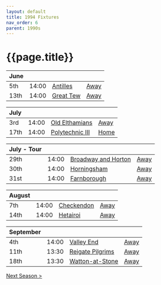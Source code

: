 ```yaml
---
layout: default
title: 1994 Fixtures
nav_order: 6
parent: 1990s
---
```


# {{page.title}}

| June |  |  |  |
|:---|:---|:---|:---|
| 5th | 14:00 | [Antilles](antilles) | [Away](https://goo.gl/maps/ks8yS9JE9TbsZQmP8) |
| 13th | 14:00 | [Great Tew](great-tew) | [Away](https://goo.gl/maps/WKA952je5NgxW3sQ7) |

| July |  |  |  |
|:---|:---|:---|:---|
| 3rd | 14:00 | [Old Elthamians](old-elthamians) | [Away](https://goo.gl/maps/FQbBNZQTFggEmhfv9) |
| 17th | 14:00 | [Polytechnic III](polytechnic-iii) | [Home](https://goo.gl/maps/ZkKpG5u6VRN63BT9A) |

| July - Tour |  |  |  |
|:---|:---|:---|:---|
| 29th | 14:00 | [Broadway and Horton](broadway-and-horton) | [Away](https://goo.gl/maps/orv3RETHUX95dBWv7) |
| 30th | 14:00 | [Horningsham](horningsham) | [Away](https://goo.gl/maps/SNpXcsajYDXfjmff7) |
| 31st | 14:00 | [Farnborough](farnborough) | [Away](https://goo.gl/maps/G4iH2NHYzVD4aPhM6) |

| August |  |  |  |
|:---|:---|:---|:---|
| 7th | 14:00 | [Checkendon](checkendon) | [Away](https://goo.gl/maps/GcBgp8cVai553Rwb9) |
| 14th | 14:00 | [Hetairoi](hetairoi) | [Away](https://goo.gl/maps/CGgpPNyQhotADDFs9) |

| September |  |  |  |
|:---|:---|:---|:---|
| 4th | 14:00 | [Valley End](valley-end) | [Away](https://goo.gl/maps/nmiXsK8NVvZtpB1GA) |
| 11th | 13:30 | [Reigate Pilgrims](reigate-pilgrims) | [Away](https://goo.gl/maps/z54KDhWLtQreY6xy9) |
| 18th | 13:30 | [Watton-at-Stone](watton-at-stone) | [Away](https://goo.gl/maps/JPBQawMsjLgYtVHk9) |

[Next Season >](../1995)